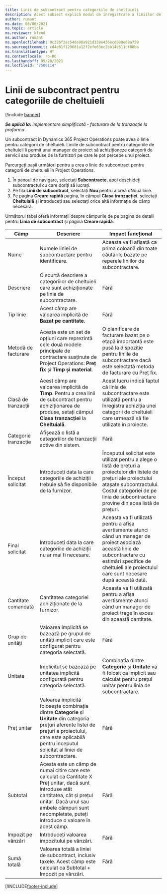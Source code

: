 ```yaml
---
title: Linii de subcontract pentru categoriile de cheltuieli
description: Acest subiect explică modul de înregistrare a liniilor de subcontract pentru cheltuieli și utilizarea câmpurilor pentru înregistrarea achizițiilor de timp de la furnizori.
author: rumant
ms.date: 08/06/2021
ms.topic: article
ms.reviewer: kfend
ms.author: rumant
ms.openlocfilehash: 0c32bf2ac54de98a921d338e436ecd089e68a759
ms.sourcegitcommit: cd4e81f129681a12f2efe63ec2bb14e611cf88ba
ms.translationtype: HT
ms.contentlocale: ro-RO
ms.lasthandoff: 09/20/2021
ms.locfileid: "7506114"
---
```

#  <a name="subcontract-lines-for-expense-categories"></a>Linii de subcontract pentru categoriile de cheltuieli

[!include [banner](../../includes/dataverse-preview.md)]

_**Se aplică la:** implementare simplificată - facturare de la tranzacție la proforma_

Un subcontract în Dynamics 365 Project Operations poate avea o linie pentru categorii de cheltuieli. Liniile de subcontract pentru categoriile de cheltuieli îi permit unui manager de proiect să achiziționeze categorii de servicii sau produse de la furnizori pe care le pot percepe unui proiect.

Parcurgeți pașii următori pentru a crea o linie de subcontract pentru categorii de cheltuieli în Project Operations.

1. În panoul de navigare, selectați **Subcontracte**, apoi deschideți subcontractul cu care doriți să lucrați.
2. Pe fila **Linii de subcontract**, selectați **Nou** pentru a crea oNouă linie.
3. Pe pagina **Creare rapidă** pagina, în câmpul **Clasa tranzacției**, selectați **Cheltuială** și introduceți sau selectați orice altă informație de câmp necesară.

Următorul tabel oferă informații despre câmpurile de pe pagina de detalii pentru **Linia de subcontract** și pagina **Creare rapidă**.

| **Câmp** | **Descriere** | **Impact funcțional** |
| --- | --- | --- |
| Nume | Numele liniei de subcontractare pentru identificare. | Aceasta va fi afișată ca prima coloană din toate căutările bazate pe reperele liniilor de subcontractare. |
| Descriere | O scurtă descriere a categoriilor de cheltuieli care sunt achiziționate pe linia de subcontractare. | Fără |
|Tip linie | Acest câmp are valoarea implicită de  **Bazat pe cantitate**. |Fără |
| Metodă de facturare | Acesta este un set de opțiuni care reprezintă cele două modele principale de contractare susținute de Project Operations: **Preț fix** și **Timp și material**. | O planificare de facturare bazat pe o etapă importantă este pusă la dispoziție pentru liniile de subcontractare dacă este selectată metoda de facturare cu Preț fix. |
| Clasă de tranzacții | Acest câmp are valoarea implicită de  **Timp**. Pentru a crea linii de subcontract pentru achiziționarea de produse, setați câmpul  **Clasa tranzacției**  la  **Cheltuială**.  | Acest lucru indică faptul că linia de subcontractare este utilizată pentru a înregistra achiziția unei categorii de cheltuieli care urmează să fie utilizate în proiecte. |
| Categorie tranzacție | Afișează o listă a categoriilor de tranzacții active din sistem. |Fără |
| Început solicitat | Introduceți data la care categoriile de achiziții trebuie să fie disponibile de la furnizor. | Începutul solicitat este utilizat pentru a alege o listă de prețuri a proiectelor din listele de prețuri ale proiectului atașate subcontractului. Costul categoriei de pe linia de subcontractare provine din acea listă de prețuri. |
| Final solicitat | Introduceți data la care categoriile de achiziții nu ar mai fi necesare. | Aceasta va fi utilizată pentru a afișa avertismente atunci când un manager de proiect asociază această linie de subcontractare cu estimări specifice de cheltuieli ale proiectului care sunt necesare după această dată. |
| Cantitate comandată | Cantitatea categoriei achiziționate de la furnizor. | Aceasta va fi utilizată pentru a afișa avertismente atunci când un manager de proiect trage în exces din această cantitate.|
| Grup de unități | Valoarea implicită se bazează pe grupul de unități implicit care este configurat pentru categoria selectată. |Fără |
| Unitate | Implicitul se bazează pe unitatea implicită configurată pentru categoria selectată.  | Combinația dintre **Categorie** și **Unitate** va fi folosit ca implicit sau calculat pentru prețul unitar pentru linia de subcontractare.  |
| Preț unitar | Valoarea implicită folosește combinația dintre **Categorie** și **Unitate** din categoria prețuri aferente listei de prețuri a proiectului, care este aplicabilă pentru începutul solicitat al liniei de subcontractare. |Fără |
| Subtotal | Acesta este un câmp de numai citire care este calculat ca Cantitate X Preț unitar, dacă sunt introduse atât cantitatea, cât și prețul unitar. Dacă unul sau ambele câmpuri sunt necompletate, puteți introduce o valoare în acest câmp. |Fără |
| Impozit pe vânzări | Introduceți valoarea impozitului pe vânzări. |Fără |
| Sumă totală | Valoarea totală a liniei de subcontract, inclusiv taxele. Acest câmp este calculat ca Subtotal + Impozit pe vânzări. |Fără |


[!INCLUDE[footer-include](../../includes/footer-banner.md)]
